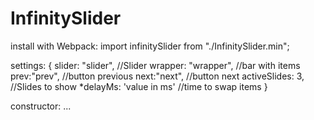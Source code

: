 # InfinitySlider
install with Webpack:
  import infinitySlider from "./InfinitySlider.min";

settings:
{
    slider: "slider",    //Slider
    wrapper: "wrapper", //bar with items
    prev:"prev",       //button previous
    next:"next",      //button next
    activeSlides: 3, //Slides to show
    *delayMs: 'value in ms' //time to swap items
}

constructor:
<Slider>
  <prev>
  <next>
    <wrapper>
      <some item>
        ...
    </wrapper>
</Slider>
